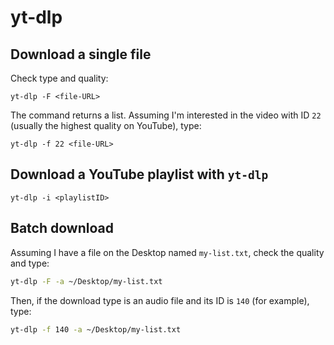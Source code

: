 # yt-dlp

## Download a single file

Check type and quality:

```
yt-dlp -F <file-URL>
```

The command returns a list. Assuming I'm interested in the video with ID `22` (usually the highest quality on YouTube), type:

```
yt-dlp -f 22 <file-URL>
```

## Download a YouTube playlist with `yt-dlp`

```
yt-dlp -i <playlistID>
```

## Batch download

Assuming I have a file on the Desktop named `my-list.txt`, check the quality and type:

```bash
yt-dlp -F -a ~/Desktop/my-list.txt
```

Then, if the download type is an audio file and its ID is `140` (for example), type:

```bash
yt-dlp -f 140 -a ~/Desktop/my-list.txt
```
